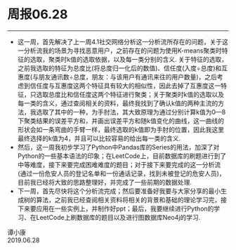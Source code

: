 ﻿# 周报06.28

---
* 这一周，首先解决了上一周4.1社交网络分析这一分析流所存在的问题，关于这一分析流我的场景为寻找恶意用户，之前存在的问题为使用K-means聚类时特征的选取，聚类时k值的选取依据，以及每一类分别的含义. 关于特征的选取，之前我选取的特征为总度比(将总度归一化后的数值)、信任度(入度÷总度)和互惠度(与朋友通讯数÷总度，朋友：与该用户有通讯来往的用户数量)，之后考虑到信任度与互惠度这两个特征具有较大的相似性，因此去掉了互惠度这一特征，只选取总度比和信任度这两个特征进行聚类；关于聚类时k值的选取以及每一类的含义，通过查阅相关的资料，最终我找到了确认k值的两种主流的方法，我选取了其中的一种，为手肘法，其大致原理为通过分别计算k值为0—8下聚类结果的误差平方和，并画出误差平方和随k值变化的曲线，这一曲线的形状会如一条弯曲的手臂一样，最终选取的k值即为手肘的位置，因此我这里最终选择的k值为4，并且可以比较容易的给出每一类的含义. 
* 然后，这一周我初步学习了Python中Pandas库的Series的用法，加深了对Python的一些基本语法的印象；在LeetCode上，目前数据库的刷题进行到了中等难度，接下来要完成困难难度的题目；对于接下来要完成的这一分析流(通过一份危安人员的登记名单和一份通话记录，找到未被登记的危安人员)，目前我已经将大致的思路整理好，并完成了一些前期的数据处理. 
* 下一周，首先尽快将这个分析流完成；然后要准备好我要与大家分享的最小生成树的算法，之前我已经查阅相关资料将相关的背景和基础的理论学习完，接下来要应用在一些实例上，并制作好ppt；最后，我要继续进行Python的学习、在LeetCode上刷数据库的题目以及进行图数据库Neo4j的学习.

 谭小康  
2019.06.28 
